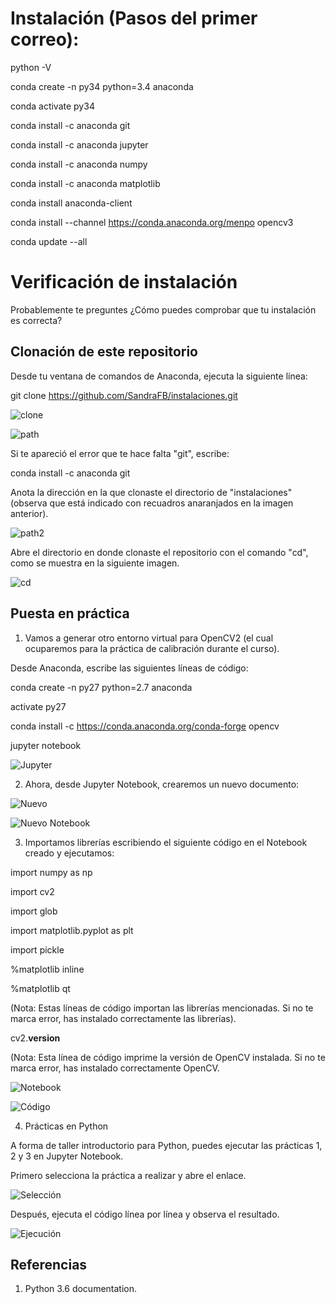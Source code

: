 # Instalación (Pasos del primer correo):

python -V

conda create -n py34 python=3.4 anaconda

conda activate py34

conda install -c anaconda git

conda install -c anaconda jupyter

conda install -c anaconda numpy

conda install -c anaconda matplotlib

conda install anaconda-client

conda install --channel https://conda.anaconda.org/menpo opencv3

conda update --all


# Verificación de instalación

Probablemente te preguntes ¿Cómo puedes comprobar que tu instalación es correcta? 


## Clonación de este repositorio

Desde tu ventana de comandos de Anaconda, ejecuta la siguiente línea:

git clone https://github.com/SandraFB/instalaciones.git

![clone](https://github.com/SandraFB/instalaciones/blob/master/imagen1.jpg)


![path](https://github.com/SandraFB/instalaciones/blob/master/imagen2.jpg)


Si te apareció el error que te hace falta "git", escribe:

conda install -c anaconda git


Anota la dirección en la que clonaste el directorio de "instalaciones" (observa que está indicado con recuadros anaranjados en la imagen anterior).

![path2](https://github.com/SandraFB/instalaciones/blob/master/imagen4.jpg)


Abre el directorio en donde clonaste el repositorio con el comando "cd", como se muestra en la siguiente imagen.


![cd](https://github.com/SandraFB/instalaciones/blob/master/imagen14.jpg)



## Puesta en práctica

1. Vamos a generar otro entorno virtual para OpenCV2 (el cual ocuparemos para la práctica de calibración durante el curso). 

Desde Anaconda, escribe las siguientes líneas de código:


conda create -n py27 python=2.7 anaconda

activate py27

conda install -c https://conda.anaconda.org/conda-forge opencv

jupyter notebook


![Jupyter](https://github.com/SandraFB/instalaciones/blob/master/imagen15.jpg)



2. Ahora, desde Jupyter Notebook, crearemos un nuevo documento:


![Nuevo](https://github.com/SandraFB/instalaciones/blob/master/imagen3.jpg)


![Nuevo Notebook](https://github.com/SandraFB/instalaciones/blob/master/imagen6.jpg)


3. Importamos librerías escribiendo el siguiente código en el Notebook creado y ejecutamos:

import numpy as np

import cv2

import glob

import matplotlib.pyplot as plt

import pickle

%matplotlib inline

%matplotlib qt

(Nota: Estas líneas de código importan las librerías mencionadas. Si no te marca error, has instalado correctamente las librerías).

cv2.__version__

(Nota: Esta línea de código imprime la versión de OpenCV instalada. Si no te marca error, has instalado correctamente OpenCV.


![Notebook](https://github.com/SandraFB/instalaciones/blob/master/imagen7.jpg)


![Código](https://github.com/SandraFB/instalaciones/blob/master/imagen8.jpg)


4. Prácticas en Python

A forma de taller introductorio para Python, puedes ejecutar las prácticas 1, 2 y 3 en Jupyter Notebook.

Primero selecciona la práctica a realizar y abre el enlace.


![Selección](https://github.com/SandraFB/instalaciones/blob/master/imagen9.jpg)


Después, ejecuta el código línea por línea y observa el resultado.


![Ejecución](https://github.com/SandraFB/instalaciones/blob/master/imagen10.jpg)



## Referencias

1. Python 3.6 documentation.
